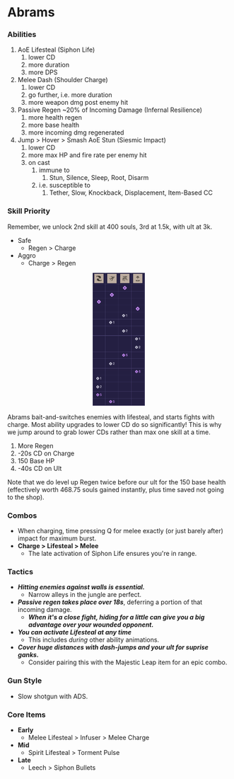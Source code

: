 # Abrams

### Abilities
1. AoE Lifesteal (Siphon Life)
   1. lower CD
   2. more duration
   3. more DPS
2. Melee Dash (Shoulder Charge)
   1. lower CD
   2. go further, i.e. more duration
   3. more weapon dmg post enemy hit
3. Passive Regen ~20% of Incoming Damage (Infernal Resilience)
   1. more health regen
   2. more base health
   3. more incoming dmg regenerated
4. Jump > Hover > Smash AoE Stun (Siesmic Impact)
   1. lower CD
   2. more max HP and fire rate per enemy hit
   3. on cast
      1. immune to
         1. Stun, Silence, Sleep, Root, Disarm
      2. i.e. susceptible to
         1. Tether, Slow, Knockback, Displacement, Item-Based CC

### Skill Priority
Remember, we unlock 2nd skill at 400 souls, 3rd at 1.5k, with ult at 3k.
- Safe
  - Regen > Charge
- Aggro
  - Charge > Regen

<p align="center">
  <img src="abrams-apo.png" alt="logo" height="300"/>
</p>

Abrams bait-and-switches enemies with lifesteal, and starts fights with charge. Most ability upgrades to lower CD do so significantly! This is why we jump around to grab lower CDs rather than max one skill at a time.
1. More Regen
2. -20s CD on Charge
3. 150 Base HP
4. -40s CD on Ult

Note that we do level up Regen twice before our ult for the 150 base health (effectively worth 468.75 souls gained instantly, plus time saved not going to the shop).

### Combos
- When charging, time pressing Q for melee exactly (or just barely after) impact for maximum burst.
- **Charge > Lifesteal > Melee**
  - The late activation of Siphon Life ensures you're in range.

### Tactics
- ***Hitting enemies against walls is essential.***
  - Narrow alleys in the jungle are perfect.
- ***Passive regen takes place over 18s***, deferring a portion of that incoming damage.
  - ***When it's a close fight, hiding for a little can give you a big advantage over your wounded opponent.***
- ***You can activate Lifesteal at any time***
  - This includes *during* other ability animations.
- ***Cover huge distances with dash-jumps and your ult for suprise ganks.***
  - Consider pairing this with the Majestic Leap item for an epic combo.

### Gun Style
- Slow shotgun with ADS.

### Core Items
- **Early**
   - Melee Lifesteal > Infuser > Melee Charge
- **Mid**
   - Spirit Lifesteal > Torment Pulse
- **Late**
   - Leech > Siphon Bullets